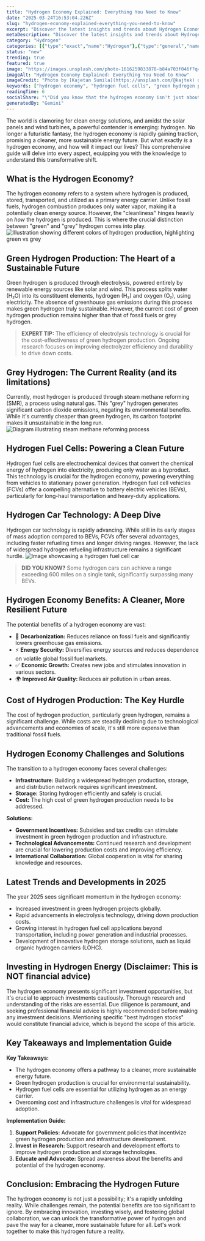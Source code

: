 ```yaml
---
title: "Hydrogen Economy Explained: Everything You Need to Know"
date: "2025-03-24T16:53:04.226Z"
slug: "hydrogen-economy-explained-everything-you-need-to-know"
excerpt: "Discover the latest insights and trends about Hydrogen Economy. This comprehensive guide covers everything you need to know about Hydrogen Economy in 2025."
metaDescription: "Discover the latest insights and trends about Hydrogen Economy. This comprehensive guide covers everything you need to know about Hydrogen Economy in 2025."
category: "Hydrogen"
categories: [{"type":"exact","name":"Hydrogen"},{"type":"general","name":"Energy"},{"type":"medium","name":"Infrastructure"},{"type":"specific","name":"Fuel Cells"},{"type":"niche","name":"Electrolysis"}]
status: "new"
trending: true
featured: true
image: "https://images.unsplash.com/photo-1616259833878-b84a703f046f?q=85&w=1200&fit=max&fm=webp&auto=compress"
imageAlt: "Hydrogen Economy Explained: Everything You Need to Know"
imageCredit: "Photo by [Kajetan Sumila](https://unsplash.com/@kajtek) on Unsplash"
keywords: ["hydrogen economy", "hydrogen fuel cells", "green hydrogen production", "hydrogen energy future", "hydrogen economy benefits", "cost of hydrogen production", "hydrogen car technology", "investing in hydrogen energy", "hydrogen economy challenges", "best hydrogen stocks"]
readingTime: 6
socialShare: "\"Did you know that the hydrogen economy isn't just about cars? It's poised to revolutionize industries from shipping to heavy manufacturing, creating a truly sustainable future.\""
generatedBy: "Gemini"
---
```




The world is clamoring for clean energy solutions, and amidst the solar panels and wind turbines, a powerful contender is emerging: hydrogen.  No longer a futuristic fantasy, the hydrogen economy is rapidly gaining traction, promising a cleaner, more sustainable energy future. But what exactly *is* a hydrogen economy, and how will it impact our lives? This comprehensive guide will delve into every aspect, equipping you with the knowledge to understand this transformative shift.

## What is the Hydrogen Economy?

The hydrogen economy refers to a system where hydrogen is produced, stored, transported, and utilized as a primary energy carrier.  Unlike fossil fuels, hydrogen combustion produces only water vapor, making it a potentially clean energy source. However, the "cleanliness" hinges heavily on *how* the hydrogen is produced.  This is where the crucial distinction between "green" and "grey" hydrogen comes into play.  ![Illustration showing different colors of hydrogen production, highlighting green vs grey](https://images.unsplash.com/photo-1451187580459-43490279c0fa?q=85&w=1200&fit=max&fm=webp&auto=compress)

## Green Hydrogen Production: The Heart of a Sustainable Future

Green hydrogen is produced through electrolysis, powered entirely by renewable energy sources like solar and wind. This process splits water (H₂O) into its constituent elements, hydrogen (H₂) and oxygen (O₂), using electricity.  The absence of greenhouse gas emissions during this process makes green hydrogen truly sustainable.  However, the current cost of green hydrogen production remains higher than that of fossil fuels or grey hydrogen.

> **EXPERT TIP:** The efficiency of electrolysis technology is crucial for the cost-effectiveness of green hydrogen production. Ongoing research focuses on improving electrolyzer efficiency and durability to drive down costs.

## Grey Hydrogen: The Current Reality (and its limitations)

Currently, most hydrogen is produced through steam methane reforming (SMR), a process using natural gas.  This "grey" hydrogen generates significant carbon dioxide emissions, negating its environmental benefits. While it's currently cheaper than green hydrogen, its carbon footprint makes it unsustainable in the long run.  ![Diagram illustrating steam methane reforming process](https://images.unsplash.com/photo-1484417894907-623942c8ee29?q=85&w=1200&fit=max&fm=webp&auto=compress)

## Hydrogen Fuel Cells: Powering a Clean Future

Hydrogen fuel cells are electrochemical devices that convert the chemical energy of hydrogen into electricity, producing only water as a byproduct. This technology is crucial for the hydrogen economy, powering everything from vehicles to stationary power generation.  Hydrogen fuel cell vehicles (FCVs) offer a compelling alternative to battery electric vehicles (BEVs), particularly for long-haul transportation and heavy-duty applications.

## Hydrogen Car Technology: A Deep Dive

Hydrogen car technology is rapidly advancing.  While still in its early stages of mass adoption compared to BEVs, FCVs offer several advantages, including faster refueling times and longer driving ranges.  However, the lack of widespread hydrogen refueling infrastructure remains a significant hurdle.  ![Image showcasing a hydrogen fuel cell car](https://images.unsplash.com/photo-1517976487492-5750f3195933?q=85&w=1200&fit=max&fm=webp&auto=compress)

> **DID YOU KNOW?**  Some hydrogen cars can achieve a range exceeding 600 miles on a single tank, significantly surpassing many BEVs.

## Hydrogen Economy Benefits: A Cleaner, More Resilient Future

The potential benefits of a hydrogen economy are vast:

* 🔑 **Decarbonization:**  Reduces reliance on fossil fuels and significantly lowers greenhouse gas emissions.
* ⚡ **Energy Security:** Diversifies energy sources and reduces dependence on volatile global fossil fuel markets.
* ✅ **Economic Growth:**  Creates new jobs and stimulates innovation in various sectors.
* 🌍 **Improved Air Quality:** Reduces air pollution in urban areas.

## Cost of Hydrogen Production: The Key Hurdle

The cost of hydrogen production, particularly green hydrogen, remains a significant challenge.  While costs are steadily declining due to technological advancements and economies of scale, it's still more expensive than traditional fossil fuels.  

## Hydrogen Economy Challenges and Solutions

The transition to a hydrogen economy faces several challenges:

* **Infrastructure:**  Building a widespread hydrogen production, storage, and distribution network requires significant investment.
* **Storage:**  Storing hydrogen efficiently and safely is crucial.
* **Cost:** The high cost of green hydrogen production needs to be addressed.

**Solutions:**

* **Government Incentives:**  Subsidies and tax credits can stimulate investment in green hydrogen production and infrastructure.
* **Technological Advancements:** Continued research and development are crucial for lowering production costs and improving efficiency.
* **International Collaboration:**  Global cooperation is vital for sharing knowledge and resources.

## Latest Trends and Developments in 2025

The year 2025 sees significant momentum in the hydrogen economy:

* Increased investment in green hydrogen projects globally.
* Rapid advancements in electrolysis technology, driving down production costs.
* Growing interest in hydrogen fuel cell applications beyond transportation, including power generation and industrial processes.
* Development of innovative hydrogen storage solutions, such as liquid organic hydrogen carriers (LOHC).

## Investing in Hydrogen Energy (Disclaimer: This is NOT financial advice)

The hydrogen economy presents significant investment opportunities, but it's crucial to approach investments cautiously.  Thorough research and understanding of the risks are essential.  Due diligence is paramount, and seeking professional financial advice is highly recommended before making any investment decisions.  Mentioning specific "best hydrogen stocks" would constitute financial advice, which is beyond the scope of this article.

## Key Takeaways and Implementation Guide

**Key Takeaways:**

* The hydrogen economy offers a pathway to a cleaner, more sustainable energy future.
* Green hydrogen production is crucial for environmental sustainability.
* Hydrogen fuel cells are essential for utilizing hydrogen as an energy carrier.
* Overcoming cost and infrastructure challenges is vital for widespread adoption.

**Implementation Guide:**

1. **Support Policies:** Advocate for government policies that incentivize green hydrogen production and infrastructure development.
2. **Invest in Research:**  Support research and development efforts to improve hydrogen production and storage technologies.
3. **Educate and Advocate:**  Spread awareness about the benefits and potential of the hydrogen economy.

## Conclusion: Embracing the Hydrogen Future

The hydrogen economy is not just a possibility; it's a rapidly unfolding reality. While challenges remain, the potential benefits are too significant to ignore. By embracing innovation, investing wisely, and fostering global collaboration, we can unlock the transformative power of hydrogen and pave the way for a cleaner, more sustainable future for all.  Let's work together to make this hydrogen future a reality.
